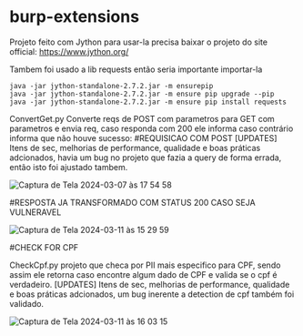 # burp-extensions


Projeto feito com Jython para usar-la precisa baixar o projeto do site official: https://www.jython.org/
  
  Tambem foi usado a lib requests então seria importante importar-la
  ```
  java -jar jython-standalone-2.7.2.jar -m ensurepip
  java -jar jython-standalone-2.7.2.jar -m ensure pip upgrade --pip
  java -jar jython-standalone-2.7.2.jar -m ensure pip install requests
  ```

  

ConvertGet.py Converte reqs de POST com parametros para GET com parametros e envia req, caso responda com 200 ele informa caso contrário informa que não houve sucesso:
#REQUISICAO COM POST 
[UPDATES] Itens de sec, melhorias de performance, qualidade e boas práticas adcionados, havia um bug no projeto que fazia a query de forma errada, então isto foi ajustado tambem.

 ![Captura de Tela 2024-03-07 às 17 54 58](https://github.com/h4cker39/burp-extensions/assets/14226200/3973b190-fe12-446b-a532-f05771066880)



#RESPOSTA JA TRANSFORMADO COM STATUS 200 CASO SEJA VULNERAVEL

![Captura de Tela 2024-03-11 às 15 29 59](https://github.com/h4cker39/burp-extensions/assets/14226200/63ad1d46-f61e-4020-9851-531d3a2190b8)



#CHECK FOR CPF

CheckCpf.py projeto que checa por PII mais especifico para CPF, sendo assim ele retorna caso encontre algum dado de CPF e valida se o cpf é verdadeiro.
[UPDATES] Itens de sec, melhorias de performance, qualidade e boas práticas adcionados, um bug inerente a detection de cpf também foi validado.

![Captura de Tela 2024-03-11 às 16 03 15](https://github.com/h4cker39/burp-extensions/assets/14226200/40338046-69e9-459c-8bb4-d6b5f82790bf)

  

